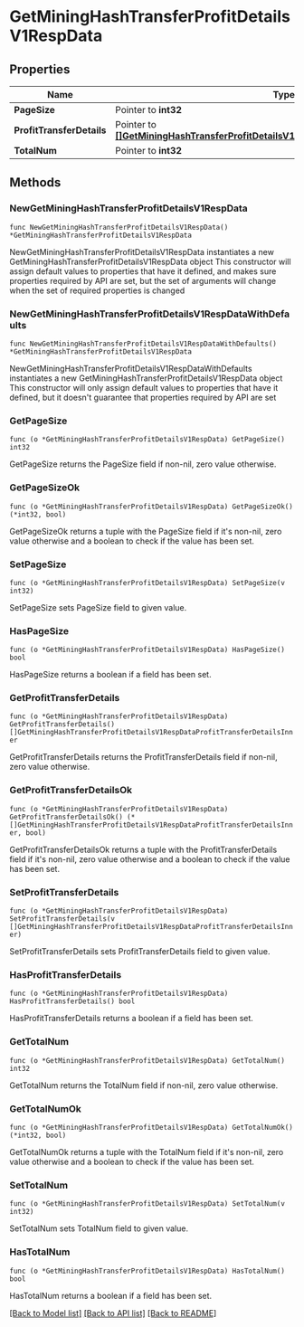 # GetMiningHashTransferProfitDetailsV1RespData

## Properties

Name | Type | Description | Notes
------------ | ------------- | ------------- | -------------
**PageSize** | Pointer to **int32** |  | [optional] 
**ProfitTransferDetails** | Pointer to [**[]GetMiningHashTransferProfitDetailsV1RespDataProfitTransferDetailsInner**](GetMiningHashTransferProfitDetailsV1RespDataProfitTransferDetailsInner.md) |  | [optional] 
**TotalNum** | Pointer to **int32** |  | [optional] 

## Methods

### NewGetMiningHashTransferProfitDetailsV1RespData

`func NewGetMiningHashTransferProfitDetailsV1RespData() *GetMiningHashTransferProfitDetailsV1RespData`

NewGetMiningHashTransferProfitDetailsV1RespData instantiates a new GetMiningHashTransferProfitDetailsV1RespData object
This constructor will assign default values to properties that have it defined,
and makes sure properties required by API are set, but the set of arguments
will change when the set of required properties is changed

### NewGetMiningHashTransferProfitDetailsV1RespDataWithDefaults

`func NewGetMiningHashTransferProfitDetailsV1RespDataWithDefaults() *GetMiningHashTransferProfitDetailsV1RespData`

NewGetMiningHashTransferProfitDetailsV1RespDataWithDefaults instantiates a new GetMiningHashTransferProfitDetailsV1RespData object
This constructor will only assign default values to properties that have it defined,
but it doesn't guarantee that properties required by API are set

### GetPageSize

`func (o *GetMiningHashTransferProfitDetailsV1RespData) GetPageSize() int32`

GetPageSize returns the PageSize field if non-nil, zero value otherwise.

### GetPageSizeOk

`func (o *GetMiningHashTransferProfitDetailsV1RespData) GetPageSizeOk() (*int32, bool)`

GetPageSizeOk returns a tuple with the PageSize field if it's non-nil, zero value otherwise
and a boolean to check if the value has been set.

### SetPageSize

`func (o *GetMiningHashTransferProfitDetailsV1RespData) SetPageSize(v int32)`

SetPageSize sets PageSize field to given value.

### HasPageSize

`func (o *GetMiningHashTransferProfitDetailsV1RespData) HasPageSize() bool`

HasPageSize returns a boolean if a field has been set.

### GetProfitTransferDetails

`func (o *GetMiningHashTransferProfitDetailsV1RespData) GetProfitTransferDetails() []GetMiningHashTransferProfitDetailsV1RespDataProfitTransferDetailsInner`

GetProfitTransferDetails returns the ProfitTransferDetails field if non-nil, zero value otherwise.

### GetProfitTransferDetailsOk

`func (o *GetMiningHashTransferProfitDetailsV1RespData) GetProfitTransferDetailsOk() (*[]GetMiningHashTransferProfitDetailsV1RespDataProfitTransferDetailsInner, bool)`

GetProfitTransferDetailsOk returns a tuple with the ProfitTransferDetails field if it's non-nil, zero value otherwise
and a boolean to check if the value has been set.

### SetProfitTransferDetails

`func (o *GetMiningHashTransferProfitDetailsV1RespData) SetProfitTransferDetails(v []GetMiningHashTransferProfitDetailsV1RespDataProfitTransferDetailsInner)`

SetProfitTransferDetails sets ProfitTransferDetails field to given value.

### HasProfitTransferDetails

`func (o *GetMiningHashTransferProfitDetailsV1RespData) HasProfitTransferDetails() bool`

HasProfitTransferDetails returns a boolean if a field has been set.

### GetTotalNum

`func (o *GetMiningHashTransferProfitDetailsV1RespData) GetTotalNum() int32`

GetTotalNum returns the TotalNum field if non-nil, zero value otherwise.

### GetTotalNumOk

`func (o *GetMiningHashTransferProfitDetailsV1RespData) GetTotalNumOk() (*int32, bool)`

GetTotalNumOk returns a tuple with the TotalNum field if it's non-nil, zero value otherwise
and a boolean to check if the value has been set.

### SetTotalNum

`func (o *GetMiningHashTransferProfitDetailsV1RespData) SetTotalNum(v int32)`

SetTotalNum sets TotalNum field to given value.

### HasTotalNum

`func (o *GetMiningHashTransferProfitDetailsV1RespData) HasTotalNum() bool`

HasTotalNum returns a boolean if a field has been set.


[[Back to Model list]](../README.md#documentation-for-models) [[Back to API list]](../README.md#documentation-for-api-endpoints) [[Back to README]](../README.md)



